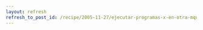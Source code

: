 ```yaml
---
layout: refresh
refresh_to_post_id: /recipe/2005-11-27/ejecutar-programas-x-en-otra-mquina-vindolos-en-local
---
```

